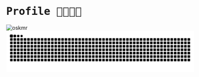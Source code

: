 <samp>

# Profile 🧑‍💻🍎📲

</samp>

<p>
  <img align="left" src="https://github-readme-stats.vercel.app/api/top-langs?username=oskmr&show_icons=true&locale=en&layout=compact" alt="oskmr"/>
</p>

<img src="https://github.com/oskmr/oskmr/blob/output/github-contribution-grid-snake.svg">
